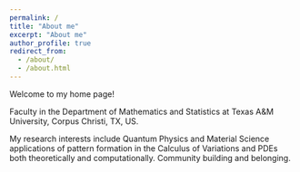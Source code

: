 ```yaml
---
permalink: /
title: "About me"
excerpt: "About me"
author_profile: true
redirect_from: 
  - /about/
  - /about.html
---
```


Welcome to my home page! 

Faculty in the Department of Mathematics and Statistics at Texas A&M University, Corpus Christi, TX, US. 

My research interests include Quantum Physics and Material Science applications of pattern formation in the Calculus of
Variations and PDEs both theoretically and computationally. Community building and belonging.
